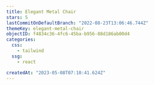 ```yaml
---
title: Elegant Metal Chair
stars: 5
lastCommitOnDefaultBranch: "2022-08-23T13:06:46.744Z"
themeKey: elegant-metal-chair
objectID: f4834c36-4fc6-45ba-b956-88d186ab00d4
categories:
  css:
    - tailwind
  ssg:
    - react

createdAt: "2023-05-08T07:10:41.624Z"
---
```

